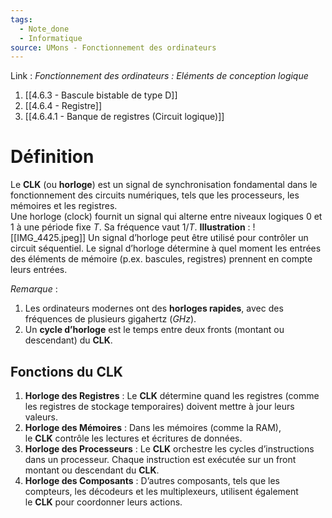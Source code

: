 ```yaml
---
tags:
  - Note_done
  - Informatique
source: UMons - Fonctionnement des ordinateurs
---
```


Link :
_Fonctionnement des ordinateurs : Eléments de conception logique_
1. [[4.6.3 - Bascule bistable de type D]]
2. [[4.6.4 - Registre]]
3. [[4.6.4.1 - Banque de registres (Circuit logique)]]

# Définition
Le **CLK** (ou **horloge**) est un signal de synchronisation fondamental dans le fonctionnement des circuits numériques, tels que les processeurs, les mémoires et les registres. 
\
Une horloge (clock) fournit un signal qui alterne entre niveaux logiques 0 et 1 à une période fixe $T$. Sa fréquence vaut $1/T$. 
**Illustration** : ![[IMG_4425.jpeg]]
Un signal d’horloge peut être utilisé pour contrôler un circuit séquentiel. Le signal d’horloge détermine à quel moment les entrées des éléments de mémoire (p.ex. bascules, registres) prennent en compte leurs entrées.



_Remarque_ :
1. Les ordinateurs modernes ont des **horloges rapides**, avec des fréquences de plusieurs gigahertz ($GHz$).
2. Un **cycle d’horloge** est le temps entre deux fronts (montant ou descendant) du **CLK**. 

## Fonctions du CLK
1. **Horloge des Registres** : Le **CLK** détermine quand les registres (comme les registres de stockage temporaires) doivent mettre à jour leurs valeurs.
2. **Horloge des Mémoires** : Dans les mémoires (comme la RAM), le **CLK** contrôle les lectures et écritures de données.
3. **Horloge des Processeurs** : Le **CLK** orchestre les cycles d’instructions dans un processeur. Chaque instruction est exécutée sur un front montant ou descendant du **CLK**.
4. **Horloge des Composants** : D’autres composants, tels que les compteurs, les décodeurs et les multiplexeurs, utilisent également le **CLK** pour coordonner leurs actions.

